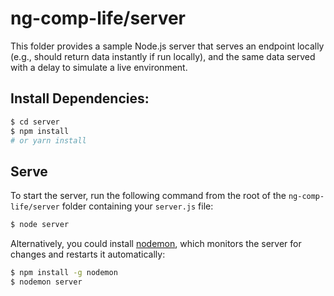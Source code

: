 # ng-comp-life/server

This folder provides a sample Node.js server that serves an endpoint locally (e.g., should return data instantly if run locally), and the same data served with a delay to simulate a live environment.

## Install Dependencies:

```bash
$ cd server
$ npm install
# or yarn install
```

## Serve

To start the server, run the following command from the root of the `ng-comp-life/server` folder containing your `server.js` file:

```bash
$ node server
```

Alternatively, you could install [nodemon](https://nodemon.io/), which monitors the server for changes and restarts it automatically:

```bash
$ npm install -g nodemon
$ nodemon server
```
